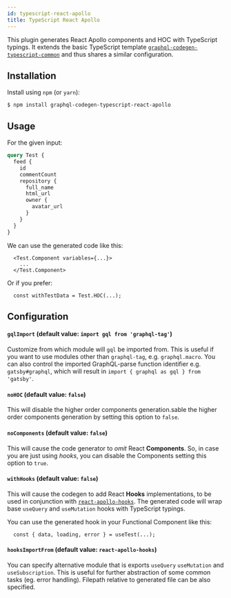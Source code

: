 ```yaml
---
id: typescript-react-apollo
title: TypeScript React Apollo
---
```


This plugin generates React Apollo components and HOC with TypeScript typings. It extends the basic TypeScript template [`graphql-codegen-typescript-common`](typescript-typings) and thus shares a similar configuration.

## Installation

Install using `npm` (or `yarn`):

    $ npm install graphql-codegen-typescript-react-apollo

## Usage

For the given input:

```graphql
query Test {
  feed {
    id
    commentCount
    repository {
      full_name
      html_url
      owner {
        avatar_url
      }
    }
  }
}
```

We can use the generated code like this:

```tsx
  <Test.Component variables={...}>
    ...
  </Test.Component>
```

Or if you prefer:

```tsx
  const withTestData = Test.HOC(...);
```

## Configuration

#### `gqlImport` (default value: `import gql from 'graphql-tag'`)

Customize from which module will `gql` be imported from. This is useful if you want to use modules other than `graphql-tag`, e.g. `graphql.macro`. You can also control the imported GraphQL-parse function identifier e.g. `gatsby#graphql`, which will result in `import { graphql as gql } from 'gatsby'`.

#### `noHOC` (default value: `false`)

This will disable the higher order components generation.sable the higher order components generation by setting this option to `false`.

#### `noComponents` (default value: `false`)

This will cause the code generator to _omit_ React **Components**. So, in case you are just using _hooks_, you can disable the Components setting this option to `true`.

#### `withHooks` (default value: `false`)

This will cause the codegen to add React **Hooks** implementations, to be used in conjunction with [`react-apollo-hooks`](https://github.com/trojanowski/react-apollo-hooks). The generated code will wrap base `useQuery` and `useMutation` hooks with TypeScript typings.

You can use the generated hook in your Functional Component like this:

```tsx
  const { data, loading, error } = useTest(...);
```

#### `hooksImportFrom` (default value: `react-apollo-hooks`)

You can specify alternative module that is exports `useQuery` `useMutation` and `useSubscription`. This is useful for further abstraction of some common tasks (eg. error handling). Filepath relative to generated file can be also specified.
